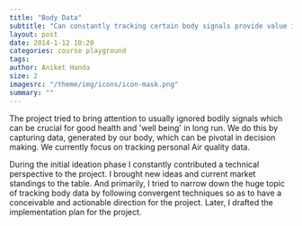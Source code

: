 ```yaml
---
title: "Body Data"
subtitle: "Can constantly tracking certain body signals provide value in long run?"
layout: post
date: 2014-1-12 10:20
categories: course playground
tags:
author: Aniket Handa
size: 2
imagesrc: "/theme/img/icons/icon-mask.png"
summary: ""
---
```


The project tried to bring attention to usually ignored bodily signals which can be crucial for good health and 'well being' in long run. We do this by capturing data, generated by our body, which can be pivotal in decision making. We currently focus on tracking personal Air quality data.
		
During the initial ideation phase I constantly contributed a technical perspective to the project. I brought new ideas and current market standings to the table. And primarily, I tried to narrow down the huge topic of tracking body data by following convergent techniques so as to have a conceivable and actionable direction for the project. Later, I drafted the implementation plan for the project.